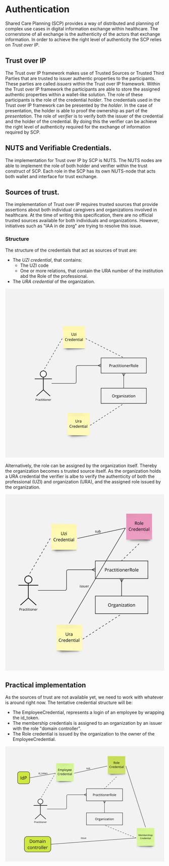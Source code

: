 # Authentication
Shared Care Planning (SCP) provides a way of distributed and planning of complex use cases in digital information exchange within healthcare. The cornerstone of all exchange is the authenticity of the actors that exchange information. In order to achieve the right level of authenticity the SCP relies on *Trust over IP*.

## Trust over IP
The Trust over IP framework makes use of Trusted Sources or Trusted Third Parties that are trusted to issuer authentic properties to the participants. These parties are called *issuers* within the Trust over IP framework. Within the Trust over IP framework the participants are able to store the assigned authentic properties within a wallet-like solution. The role of these participants is the role of the credential *holder*.  The credentials used in the Trust over IP framework can be presented by the *holder*. In the case of presentation, the holder is able to proof the ownership as part of the *presentation*. The role of *verifier* is to verify both the issuer of the credential and the holder of the credential. By doing this the verifier can be achieve the right level of authenticity required for the exchange of information required by SCP.

## NUTS and Verifiable Credentials.
The implementation for Trust over IP by SCP is NUTS. The NUTS nodes are able to implement the role of both holder and verifier within the trust construct of SCP. Each role in the SCP has its own NUTS-node that acts both wallet and interface for trust exchange. 

## Sources of trust.
The implementation of Trust over IP requires trusted sources that provide assertions about both individual caregivers and organizations involved in healthcare. At the time of writing this specification, there are no official trusted sources available for both individuals and organizations. However, initiatives such as "IAA in de zorg" are trying to resolve this issue.

### Structure
The structure of the credentials that act as sources of trust are:
* The *UZI credential*, that contains:
  * The UZI code
  * One or more relations, that contain the URA number of the institution abd the Role of the professional.
* The *URA credential* of the organization.

![Trust structure](../images/Trust_structure.jpg "Trust structure")

Alternatively, the role can be assigned by the organization itself. Thereby the organization becomes s trusted source itself. As the organization holds a URA credential the verifier is albe to verify the authenticity of both the professional (UZI) and organization (URA), and the assigned role issued by the organization.

![Trust structure](../images/Trust_structure_2.jpg "Trust structure")

## Practical implementation
As the sources of trust are not available yet, we need to work with whatever is around right now. The tentative credential structure will be:

* The EmployeeCredential, represents a login of an employee by wrapping the id_token.
* The membership credentials is assigned to an organization by an issuer with the role "domain controller". 
* The Role credential is issued by the organization to the owner of the EmployeeCredential.

![Trust structure](../images/Trust_structure_now.jpg "Trust structure now")
